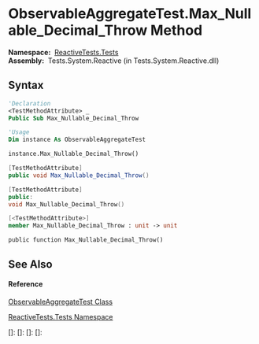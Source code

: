 # ObservableAggregateTest.Max\_Nullable\_Decimal\_Throw Method

**Namespace:**  [ReactiveTests.Tests](ReactiveTests.Tests\ReactiveTests.Tests.md)  
**Assembly:**  Tests.System.Reactive (in Tests.System.Reactive.dll)

## Syntax

```vb
'Declaration
<TestMethodAttribute> _
Public Sub Max_Nullable_Decimal_Throw
```

```vb
'Usage
Dim instance As ObservableAggregateTest

instance.Max_Nullable_Decimal_Throw()
```

```csharp
[TestMethodAttribute]
public void Max_Nullable_Decimal_Throw()
```

```c++
[TestMethodAttribute]
public:
void Max_Nullable_Decimal_Throw()
```

```fsharp
[<TestMethodAttribute>]
member Max_Nullable_Decimal_Throw : unit -> unit 
```

```jscript
public function Max_Nullable_Decimal_Throw()
```

## See Also

#### Reference

[ObservableAggregateTest Class](ObservableAggregateTest\ObservableAggregateTest.md)

[ReactiveTests.Tests Namespace](ReactiveTests.Tests\ReactiveTests.Tests.md)

[]: 
[]: 
[]: 
[]: 